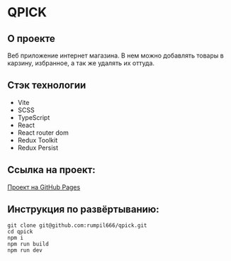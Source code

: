 # QPICK

## О проекте

Веб приложение интернет магазина. В нем можно добавлять товары в карзину, избранное, а так же удалять их оттуда. 

## Стэк технологии
- Vite
- SCSS
- TypeScript
- React
- React router dom
- Redux Toolkit
- Redux Persist

## Ссылка на проект:
[Проект на GitHub Pages](https://rumpil666.github.io/qpick/)

## Инструкция по развёртыванию:
```
git clone git@github.com:rumpil666/qpick.git
cd qpick
npm i
npm run build
npm run dev
```
